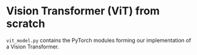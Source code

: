 # Vision Transformer (ViT) from scratch

`vit_model.py` contains the PyTorch modules forming our implementation of a Vision Transformer.